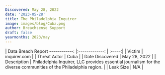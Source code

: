 ```yaml
---
Discovered: May 28, 2022
date: '2023-05-28'
title: The Philadelphia Inquirer
image: images/blog/Cuba.png
author: Breachsense Support
draft: false
yearmonths: 2023/may
---
```



| Data Breach Report
------------:     |:-------------:    | :-----:|
| Victim      | inquirer.com      | 
| Threat Actor      | Cuba      | 
| Date Discovered      | May 28, 2022      | 
| Description      | Philadelphia Inquirer, LLC provides essential journalism for the diverse communities of the Philadelphia region.      | 
| Leak Size      | N/A      | 

